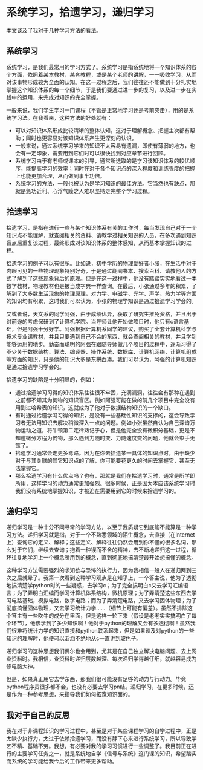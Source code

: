 # 系统学习，拾遗学习，递归学习


本文谈及了我对于几种学习方法的看法。

<!--more-->

## 系统学习

系统学习，是我们最常用的学习方式了。系统学习是指系统地将一个知识体系的各个方面，依照着某本教材，某套教程，或是某个老师的讲解，一一吸收学习，从而对该事物形成较为全面的认知。在这一过程之后，我们往往还不能做到十分扎实地掌握这个知识体系的每一个细节，于是我们要通过进一步的复习，以及进一步在实践中的运用，来完成对知识的完全掌握。

一般来说，我们学生学习一门课程（不管是正常地学习还是考前突击），用的是系统学习法。在我看来，这种方法的好处就有：

- 可以对知识体系形成比较清晰的整体认知，这对于理解概念、把握主次都有帮助；同时也更容易对该知识体系产生更深刻的认识。
- 一般来说，通过系统学习学来的知识不太容易有遗漏，即使有薄弱的地方，也会有一定印象，需要用到它们时可以很快找到对应章节进行回顾。
- 系统学习由于有老师或课本的引导，通常所选取的是学习该知识体系的较优顺序，能提高学习的效率；同时在对于各个知识点的深入程度和训练强度的把握上也能更加合理，从而做到事半功倍。
- 系统学习的方法，一般也被认为是学习知识的最佳方法。它当然也有缺点，那就是急功近利、心浮气躁之人难以坚持走完整个学习过程。

## 拾遗学习

拾遗学习，是指在进行一些与某个知识体系有关的工作时，每当发现自己对于一个知识点不能理解，就查阅相关的资料、请教学过相关知识的人员，在多次遇到知识盲点后重复该过程，最终形成对该知识体系的整体感知，从而基本掌握知识的过程。

拾遗学习的例子可以有很多。比如说，初中学历的物理爱好者小张，在生活中对于肉眼可见的一些物理现象特别好奇，于是通过翻阅书本、搜索百科、请教他人的方式了解到了这些现象背后的原理。但是在这一过程中，他没有踏踏实实地看过一本数学教材，物理教材也是被当成字典一样查询。在最后，小张通过多年的积累，了解到了大多数生活现象的物理原理，对力学、电磁学、光学、声学、热力学等方面的知识均有积累，这时我们可以认为，小张的物理学知识是通过拾遗学习学会的。

又或者说，天文系的同学阿强，由于成绩优异，获取了研究生推免资格，并且出于对前途的考虑保研到了计算机学院。当导师让他开始做项目时，他只有c语言基础，但是阿强十分好学。阿强根据计算机系同学的建议，购买了全套计算机科学与技术专业课教材，并且只要遇到自己不会的东西，就会查阅相关的教材，并且学到能够运用的地步。勤奋而聪明的阿强在跟随导师做几个项目的过程中，逐渐习得了不少关于数据结构、算法、编译器、操作系统、数据库、计算机网络、计算机组成等方面的知识，只是他的知识大多是东拼西凑。我们可以认为，阿强的计算机知识是通过拾遗学习学会的。

拾遗学习的缺陷是十分明显的，例如：

- 通过拾遗学习习得的知识体系往往很不牢固，充满漏洞，往往会有那种在遇到之前都不知其为何物的知识盲区。例如阿强可能在做的前几个项目中完全没有用到过哈希表的知识，这就成为了他对于数据结构知识的一个缺口。
- 有时通过拾遗学习习得的知识，是没有一些基础性知识的支撑的，这会导致学习者无法用知识去解决稍微深入一点的问题。例如小张虽然自认为自己深谙万物运动之道，将牛顿第二定律熟记于心，但是他完全没有微积分基础，更是不知道微分方程为何物，那么遇到力随时变、力随速度变的问题，他就会束手无策了。
- 拾遗学习通常会走更多弯路。因为在你去拾遗某一具体的知识点时，由于缺少对于与其关联的其它知识点的了解，你可能要花更久的时间去掌握它，甚至无法掌握它。
- 那么拾遗学习有什么优点吗？也有，那就是我们在拾遗学习时，通常是所学即所用，这样学习的动力通常更加强烈。很多时候，正是因为本应该系统学习时我们没有系统地掌握知识，才被迫在需要用到它的时候来拾遗学习的。

## 递归学习

递归学习是一种十分不同寻常的学习方法，以至于我质疑它到底能不能算是一种学习方法。递归学习就是指，对于一个不熟悉领域的陌生概念，去直接（在Internet上）查询它的定义、解释；这些定义、解释往往仍然会用到你不懂的很多名词，那么对于它们，继续去查询；抱着一种锲而不舍的精神，去不断地递归这一过程，循环往复地学习上一个概念所用到的概念，直到彻底地搞清楚最开始想搞懂的概念。

这种学习方法需要强烈的求知欲与恐怖的执行力，因为我相信一般人在递归两到三次之后就晕了。我第一次看到这种学习观点是在知乎上，一个答主说，他为了透彻地搞清楚学python时的一些疑惑，去学习c；为了完全搞明白c又去学习汇编语言；为了弄明白汇编而学习计算机体系结构，微机原理；为了弄清楚这些东西去学习电路基础，模拟电路，数字电路；而为了弄清楚电路，又去学习固体物理；为了彻底搞懂固体物理，又去学习统计力学……（细节上可能有偏差）。虽然不排除这个答主有一些吹牛的成分在里面，但是这样一轮下来（假设是老老实实搞明白了每个环节），他该学到了多少知识啊！他对于python的理解又会有多透彻啊！虽然我们很难将统计力学的知识直接和python联系起来，但是如果谈及对python的一些知识的理解时，他便可以滔滔不绝地从c一直讲到玻色子。

递归学习的这种思想我们偶尔也会用到，尤其是在自己独立解决电脑问题、去上网查资料时。我相信，查资料时递归层数越深、每次递归学得越仔细，就越容易成为修电脑大神。

但是，如果真正用它去学东西，那我们很可能没有足够的动力与行动力。毕竟python程序员很多都不会，也没有必要去学习pn结。递归学习，在更多时候，还是作为一种参考思想，来指导我们如何拓宽知识面的。

## 我对于自己的反思

我在对于非课程知识的学习过程中，甚至是对于某些课程学习的自学过程中，正是太缺少执行力，太过于依赖拾遗学习，而没有静下心来进行系统学习，所以导致学艺不精、基础不劳。我想，有必要对我的学习习惯进行一些调整了。我目前正在进行的主要学习任务之一，就是系统地自学《信号与系统》这门课的知识，希望踏实而系统的学习能给我今后的工作带来更多帮助。
